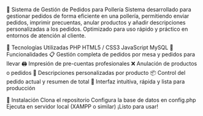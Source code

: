🐔 Sistema de Gestión de Pedidos para Pollería
Sistema desarrollado para gestionar pedidos de forma eficiente en una pollería, permitiendo enviar pedidos, imprimir precuentas, anular productos y añadir descripciones personalizadas a los pedidos. Optimizado para uso rápido y práctico en entornos de atención al cliente.

🚀 Tecnologías Utilizadas
PHP
HTML5 / CSS3
JavaScript
MySQL
🎯 Funcionalidades
📋 Gestión completa de pedidos por mesa y pedidos para llevar
🖨️ Impresión de pre-cuentas profesionales
❌ Anulación de productos o pedidos
📝 Descripciones personalizadas por producto
📦 Control del pedido actual y resumen de total
🔐 Interfaz intuitiva, rápida y lista para producción


📂 Instalación
Clona el repositorio
Configura la base de datos en config.php
Ejecuta en servidor local (XAMPP o similar)
¡Listo para usar!
